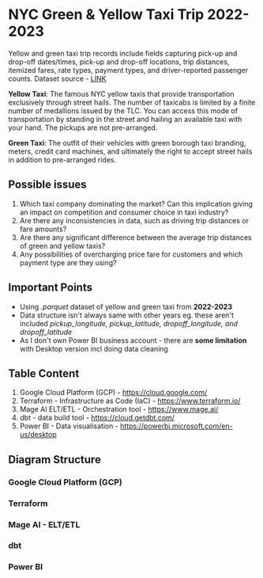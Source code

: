 # NYC Green & Yellow Taxi Trip 2022-2023
Yellow and green taxi trip records include fields capturing pick-up and drop-off dates/times, pick-up and drop-off locations, trip distances, itemized fares, rate types, payment types, and driver-reported passenger counts. Dataset source - [LINK](https://www.nyc.gov/site/tlc/about/tlc-trip-record-data.page)

**Yellow Taxi**: The famous NYC yellow taxis that provide transportation exclusively through street hails. The number of taxicabs is limited by a finite number of medallions issued by the TLC. You can access this mode of transportation by standing in the street and hailing an available taxi with your hand. The pickups are not pre-arranged.

**Green Taxi**: The outfit of their vehicles with green borough taxi branding, meters, credit card machines, and ultimately the right to accept street hails in addition to pre-arranged rides.

## Possible issues 
1. Which taxi company dominating the market? Can this implication giving an impact on competition and consumer choice in taxi industry?
2. Are there any inconsistencies in data, such as driving trip distances or fare amounts?
3. Are there any significant difference between the average trip distances of green and yellow taxis?
4. Any possibilities of overcharging price fare for customers and which payment type are they using?


## Important Points
* Using *.parquet* dataset of yellow and green taxi from **2022-2023** 
* Data structure isn't always same with other years eg. these aren't included *pickup_longitude, pickup_latitude, dropoff_longitude, and dropoff_latitude*
* As I don't own Power BI business account - there are **some limitation** with Desktop version incl doing data cleaning

## Table Content
1. Google Cloud Platform (GCP) - https://cloud.google.com/
2. Terraform - Infrastructure as Code (IaC) - https://www.terraform.io/
3. Mage AI ELT/ETL - Orchestration tool - https://www.mage.ai/
4. dbt - data build tool - https://cloud.getdbt.com/
5. Power BI - Data visualisation - https://powerbi.microsoft.com/en-us/desktop

## Diagram Structure

### Google Cloud Platform (GCP)

### Terraform

### Mage AI - ELT/ETL

### dbt 

### Power BI

